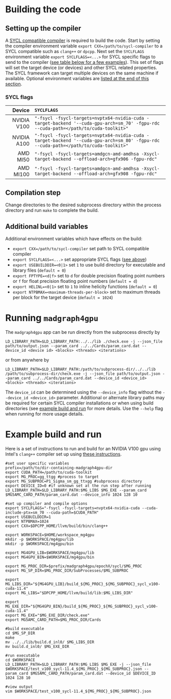 # Building the code
## Setting up the compiler
A [SYCL compatible compiler](https://github.com/intel/llvm/blob/sycl/sycl/doc/GetStartedGuide.md)
is required to build the code. Start by setting the compiler environment
variable `export CXX=/path/to/sycl-compiler` to a SYCL compatible such as
`clang++` or `dpcpp`.
Next set the `SYCLFLAGS` environment variable `export SYCLFLAGS=<...>` for SYCL
specific flags to send to the compiler ([see table below for a few examples](#sycl-flags)).
This set of flags will set the target device (or devices) and other SYCL related
properties.
The SYCL framework can target multiple devices on the same machine if available.
Optional environment variables are [listed at the end of this section](#additional-build-variables).

### SYCL flags
| Device | `SYCLFLAGS` |
| ---: | :--- |
| NVIDIA V100 | `"-fsycl -fsycl-targets=nvptx64-nvidia-cuda -target-backend '--cuda-gpu-arch=sm_70' -fgpu-rdc --cuda-path=</path/to/cuda-toolkit>"` |
| NVIDIA A100 | `"-fsycl -fsycl-targets=nvptx64-nvidia-cuda -target-backend '--cuda-gpu-arch=sm_80' -fgpu-rdc --cuda-path=</path/to/cuda-toolkit>"` |
| AMD MI50 | `"-fsycl -fsycl-targets=amdgcn-amd-amdhsa -Xsycl-target-backend --offload-arch=gfx906 -fgpu-rdc"` |
| AMD MI100 | `"-fsycl -fsycl-targets=amdgcn-amd-amdhsa -Xsycl-target-backend --offload-arch=gfx908 -fgpu-rdc"` |

## Compilation step
Change directories to the desired subprocess directory within the process
directory and run `make` to complete the build.

## Additional build variables
Additional environment variables which have effects on the build:
- `export CXX=/path/to/sycl-compiler` set path to SYCL compatible compiler
- `export SYCLFLAGS=<...>` set appropriate SYCL flags ([see above](#sycl-flags))
- `export USEBUILDDIR=<0|1>` set `1` to use build directory for executable and library files (`default = 0`)
- `export FPTYPE=<d|f>` set to `d` for double precision floating point numbers or `f` for float precision floating point numbers (`default = d`)
- `export HELINL=<0|1>` set to `1` to inline helicity functions (`default = 0`)
- `export NTPBMAX=<maximum-threads-per-block>` set to maximum threads per block for the target device (`default = 1024`)

# Running `madgraph4gpu`
The `madgraph4gpu` app can be run directly from the subprocess directly by
```
LD_LIBRARY_PATH=$LD_LIBRARY_PATH:../../lib ./check.exe -j --json_file path/to/output.json --param_card ../../Cards/param_card.dat --device_id <device id> <blocks> <threads> <iterations> 
```
or from anywhere by
```
LD_LIBRARY_PATH=$LD_LIBRARY_PATH:/path/to/subprocess-dir/../../lib /path/to/subprocess-dir/check.exe -j --json_file path/to/output.json --param_card ../../Cards/param_card.dat --device_id <device_id> <blocks> <threads> <iterations> 
```
The `device_id` can be determined using the `--device_info` flag without the
`--device_id <device_id>` parameter.
Additional or alternate library paths may be required for certain SYCL compiler
installations or when using build directories (see
[example build and run](#example-build-and-run) for more details.
Use the `--help` flag when running for more usage details.

# Example build and run
Here is a set of instructions to run and build for an NVIDIA V100 gpu using
Intel's `clang++` compiler set up using [these instructions](https://github.com/intel/llvm/blob/sycl/sycl/doc/GetStartedGuide.md#build-dpc-toolchain-with-support-for-nvidia-cuda).
```
#set user specific variables
prefix=/path/to/dir-containing-madgraph4gpu-dir
export CUDA_PATH=/path/to/cuda-toolkit
export MG_PROC=gg_ttgg #process to target
export MG_SUBPROC=P1_Sigma_sm_gg_ttxgg #subprocess directory
export DEVICE_ID=0 #if unknown set at the run step after running LD_LIBRARY_PATH=$LD_LIBRARY_PATH:$MG_LIBS $MG_EXE --param_card $MG5AMC_CARD_PATH/param_card.dat --device_info 1024 128 10

#set up compiler and compile options
export SYCLFLAGS="-fsycl -fsycl-targets=nvptx64-nvidia-cuda --cuda-include-ptx=sm_70 --cuda-path=$CUDA_PATH"
export USEBUILDDIR=1
export NTPBMAX=1024
export CXX=$DPCPP_HOME/llvm/build/bin/clang++

export WORKSPACE=$HOME/workspace_mg4gpu
mkdir -p $WORKSPACE/mg4gpu/lib
mkdir -p $WORKSPACE/mg4gpu/bin

export MG4GPU_LIB=$WORKSPACE/mg4gpu/lib
export MG4GPU_BIN=$WORKSPACE/mg4gpu/bin

export MG_PROC_DIR=$prefix/madgraph4gpu/epochX/sycl/$MG_PROC
export MG_SP_DIR=$MG_PROC_DIR/SubProcesses/$MG_SUBPROC

export MG_LIBS_DIR="${MG4GPU_LIB}/build_${MG_PROC}_${MG_SUBPROC}_sycl_v100-cuda-11.4"
export MG_LIBS="$DPCPP_HOME/llvm/build/lib:$MG_LIBS_DIR"

export MG_EXE_DIR="${MG4GPU_BIN}/build_${MG_PROC}_${MG_SUBPROC}_sycl_v100-cuda-11.4"
export MG_EXE="$MG_EXE_DIR/check.exe"
export MG5AMC_CARD_PATH=$MG_PROC_DIR/Cards

#build executable
cd $MG_SP_DIR
make
mv ../../lib/build.d_inl0/ $MG_LIBS_DIR
mv build.d_inl0/ $MG_EXE_DIR

#run executable
cd $WORKSPACE
LD_LIBRARY_PATH=$LD_LIBRARY_PATH:$MG_LIBS $MG_EXE -j --json_file $WORKSPACE/test_v100_sycl-11.4_${MG_PROC}_${MG_SUBPROC}.json --param_card $MG5AMC_CARD_PATH/param_card.dat --device_id $DEVICE_ID 1024 128 10

#view output
vim $WORKSPACE/test_v100_sycl-11.4_${MG_PROC}_${MG_SUBPROC}.json
```

